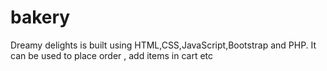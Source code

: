 # bakery
Dreamy delights is built using HTML,CSS,JavaScript,Bootstrap and PHP.
It can be used to place order , add items in cart etc
